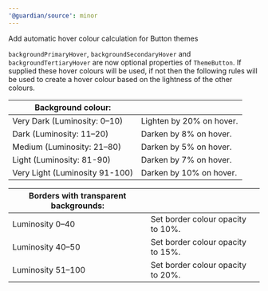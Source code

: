 ```yaml
---
'@guardian/source': minor
---
```


Add automatic hover colour calculation for Button themes

`backgroundPrimaryHover`, `backgroundSecondaryHover` and `backgroundTertiaryHover` are now optional properties of `ThemeButton`. If supplied these hover colours will be used, if not then the following rules will be used to create a hover colour based on the lightness of the other colours.

| Background colour:             |                          |
| ------------------------------ | ------------------------ |
| Very Dark (Luminosity: 0–10)   | Lighten by 20% on hover. |
| Dark (Luminosity: 11–20)       | Darken by 8% on hover.   |
| Medium (Luminosity: 21–80)     | Darken by 5% on hover.   |
| Light (Luminosity: 81-90)      | Darken by 7% on hover.   |
| Very Light (Luminosity 91-100) | Darken by 10% on hover.  |

| Borders with transparent backgrounds: |                                   |
| ------------------------------------- | --------------------------------- |
| Luminosity 0–40                       | Set border colour opacity to 10%. |
| Luminosity 40–50                      | Set border colour opacity to 15%. |
| Luminosity 51–100                     | Set border colour opacity to 20%. |
